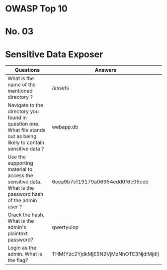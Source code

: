 # OWASP Top 10
# No. 03
# Sensitive Data Exposer




| Questions | Answers |
|-----------|---------|
| What is the name of the mentioned directory ? | /assets |
| Navigate to the directory you found in question one. What file stands out as being likely to contain sensitive data ? | webapp.db |
| Use the supporting material to access the sensitive data. What is the password hash of the admin user ? | 6eea9b7ef19179a06954edd0f6c05ceb |
| Crack the hash. What is the admin's plaintext password? | qwertyuiop |
| Login as the admin. What is the flag? | THM{Yzc2YjdkMjE5N2VjMzNhOTE3NjdiMjdl} |
